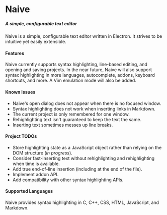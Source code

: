 # Naive
##### A simple, configurable text editor

Naive is a simple, configurable text editor written in Electron. It strives to
be intuitive yet easily extensible.

#### Features
Naive currently supports syntax highlighting, line-based editing, and opening
and saving projects.  In the near future, Naive will also support syntax
highlighting in more languages, autocomplete, addons, keyboard shortcuts, and
more. A Vim emulation mode will also be added.

#### Known Issues
- Naive's open dialog does not appear when there is no focused window.
- Syntax highlighting does not work when inserting links in Markdown.
- The current project is only remembered for one window.
- Rehighlighting text isn't guaranteed to keep the text the same.
- Inserting text sometimes messes up line breaks.

#### Project TODOs
- Store highlighting state as a JavaScript object rather than relying on the
  DOM structure (*in progress*).
- Consider fast-inserting text without rehighlighting and rehighlighting
  when time is available.
- Add true end-of-line insertion (including at the end of the file).
- Implement addon API.
- Add compatibility with other syntax highlighting APIs.

#### Supported Languages
Naive provides syntax highlighting in C, C++, CSS, HTML, JavaScript, and
Markdown.
